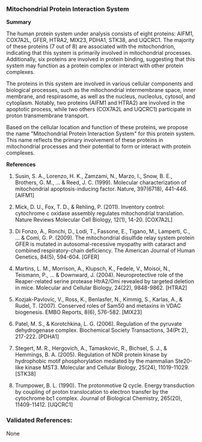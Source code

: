 ### Mitochondrial Protein Interaction System

**Summary**

The human protein system under analysis consists of eight proteins: AIFM1, COX7A2L, GFER, HTRA2, MIX23, PDHA1, STK38, and UQCRC1. The majority of these proteins (7 out of 8) are associated with the mitochondrion, indicating that this system is primarily involved in mitochondrial processes. Additionally, six proteins are involved in protein binding, suggesting that this system may function as a protein complex or interact with other protein complexes.

The proteins in this system are involved in various cellular components and biological processes, such as the mitochondrial intermembrane space, inner membrane, and respirasome, as well as the nucleus, nucleolus, cytosol, and cytoplasm. Notably, two proteins (AIFM1 and HTRA2) are involved in the apoptotic process, while two others (COX7A2L and UQCRC1) participate in proton transmembrane transport.

Based on the cellular location and function of these proteins, we propose the name "Mitochondrial Protein Interaction System" for this protein system. This name reflects the primary involvement of these proteins in mitochondrial processes and their potential to form or interact with protein complexes.

**References**

1. Susin, S. A., Lorenzo, H. K., Zamzami, N., Marzo, I., Snow, B. E., Brothers, G. M., ... & Reed, J. C. (1999). Molecular characterization of mitochondrial apoptosis-inducing factor. Nature, 397(6718), 441-446. [AIFM1]

2. Mick, D. U., Fox, T. D., & Rehling, P. (2011). Inventory control: cytochrome c oxidase assembly regulates mitochondrial translation. Nature Reviews Molecular Cell Biology, 12(1), 14-20. [COX7A2L]

3. Di Fonzo, A., Ronchi, D., Lodi, T., Fassone, E., Tigano, M., Lamperti, C., ... & Comi, G. P. (2009). The mitochondrial disulfide relay system protein GFER is mutated in autosomal-recessive myopathy with cataract and combined respiratory-chain deficiency. The American Journal of Human Genetics, 84(5), 594-604. [GFER]

4. Martins, L. M., Morrison, A., Klupsch, K., Fedele, V., Moisoi, N., Teismann, P., ... & Downward, J. (2004). Neuroprotective role of the Reaper-related serine protease HtrA2/Omi revealed by targeted deletion in mice. Molecular and Cellular Biology, 24(22), 9848-9862. [HTRA2]

5. Kozjak-Pavlovic, V., Ross, K., Benlasfer, N., Kimmig, S., Karlas, A., & Rudel, T. (2007). Conserved roles of Sam50 and metaxins in VDAC biogenesis. EMBO Reports, 8(6), 576-582. [MIX23]

6. Patel, M. S., & Korotchkina, L. G. (2006). Regulation of the pyruvate dehydrogenase complex. Biochemical Society Transactions, 34(Pt 2), 217-222. [PDHA1]

7. Stegert, M. R., Hergovich, A., Tamaskovic, R., Bichsel, S. J., & Hemmings, B. A. (2005). Regulation of NDR protein kinase by hydrophobic motif phosphorylation mediated by the mammalian Ste20-like kinase MST3. Molecular and Cellular Biology, 25(24), 11019-11029. [STK38]

8. Trumpower, B. L. (1990). The protonmotive Q cycle. Energy transduction by coupling of proton translocation to electron transfer by the cytochrome bc1 complex. Journal of Biological Chemistry, 265(20), 11409-11412. [UQCRC1]

### Validated References: 

None



